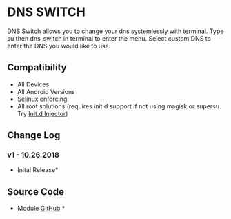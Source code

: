 # DNS SWITCH
DNS Switch allows you to change your dns systemlessly with terminal. Type su then dns_switch in terminal to enter the menu. Select custom DNS to enter the DNS you would like to use. 

## Compatibility
* All Devices 
* All Android Versions
* Selinux enforcing
* All root solutions (requires init.d support if not using magisk or supersu. Try [Init.d Injector](https://forum.xda-developers.com/android/software-hacking/mod-universal-init-d-injector-wip-t3692105))

## Change Log
### v1 - 10.26.2018
* Inital Release*


## Source Code
* Module [GitHub](https://github.com/JohnFawkes/DNSSwitch) *
